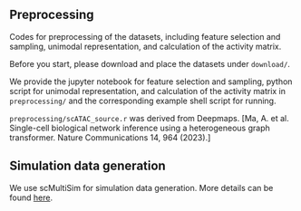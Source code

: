 ## Preprocessing

Codes for preprocessing of the datasets, including feature selection and sampling, unimodal representation, and calculation of the activity matrix. 

Before you start, please download and place the datasets under `download/`.


We provide the jupyter notebook for feature selection and sampling, python script for unimodal representation, and calculation of the activity matrix in `preprocessing/` and the corresponding example shell script for running.


`preprocessing/scATAC_source.r` was derived from Deepmaps. [Ma, A. et al. Single-cell biological network inference using a heterogeneous graph transformer. Nature Communications 14, 964 (2023).]

## Simulation data generation

We use scMultiSim for simulation data generation. More details can be found [here](https://zhanglabgt.github.io/scMultiSim/).